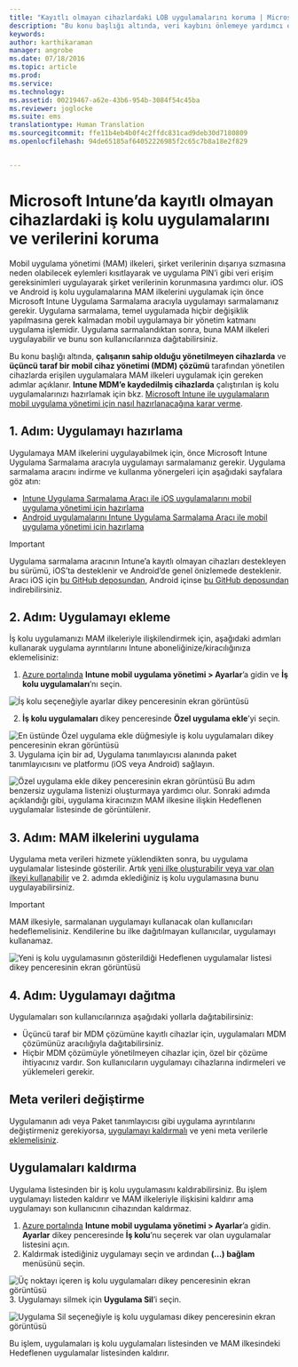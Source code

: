 ```yaml
---
title: "Kayıtlı olmayan cihazlardaki LOB uygulamalarını koruma | Microsoft Intune"
description: "Bu konu başlığı altında, veri kaybını önlemeye yardımcı olabilecek mobil uygulama yönetimi ilkelerini uygulayabilmek için, özel iş kolu uygulamalarınızı nasıl hazırlayacağınız açıklanır."
keywords: 
author: karthikaraman
manager: angrobe
ms.date: 07/18/2016
ms.topic: article
ms.prod: 
ms.service: 
ms.technology: 
ms.assetid: 00219467-a62e-43b6-954b-3084f54c45ba
ms.reviewer: joglocke
ms.suite: ems
translationtype: Human Translation
ms.sourcegitcommit: ffe11b4eb4b0f4c2ffdc831cad9deb30d7180809
ms.openlocfilehash: 94de65185af64052226985f2c65c7b8a18e2f829


---
```


# Microsoft Intune’da kayıtlı olmayan cihazlardaki iş kolu uygulamalarını ve verilerini koruma

Mobil uygulama yönetimi (MAM) ilkeleri, şirket verilerinin dışarıya sızmasına neden olabilecek eylemleri kısıtlayarak ve uygulama PIN’i gibi veri erişim gereksinimleri uygulayarak şirket verilerinin korunmasına yardımcı olur. iOS ve Android iş kolu uygulamalarına MAM ilkelerini uygulamak için önce Microsoft Intune Uygulama Sarmalama aracıyla uygulamayı sarmalamanız gerekir.  Uygulama sarmalama, temel uygulamada hiçbir değişiklik yapılmasına gerek kalmadan mobil uygulamaya bir yönetim katmanı uygulama işlemidir.  Uygulama sarmalandıktan sonra, buna MAM ilkeleri uygulayabilir ve bunu son kullanıcılarınıza dağıtabilirsiniz.  

Bu konu başlığı altında, **çalışanın sahip olduğu yönetilmeyen cihazlarda** ve **üçüncü taraf bir mobil cihaz yönetimi (MDM) çözümü** tarafından yönetilen cihazlarda erişilen uygulamalara MAM ilkeleri uygulamak için gereken adımlar açıklanır.  **Intune MDM’e kaydedilmiş cihazlarda** çalıştırılan iş kolu uygulamalarınızı hazırlamak için bkz. [Microsoft Intune ile uygulamaların mobil uygulama yönetimi için nasıl hazırlanacağına karar verme](decide-how-to-prepare-apps-for-mobile-application-management-with-microsoft-intune.md).


##  1. Adım: Uygulamayı hazırlama
Uygulamaya MAM ilkelerini uygulayabilmek için, önce Microsoft Intune Uygulama Sarmalama aracıyla uygulamayı sarmalamanız gerekir.  Uygulama sarmalama aracını indirme ve kullanma yönergeleri için aşağıdaki sayfalara göz atın:

- [Intune Uygulama Sarmalama Aracı ile iOS uygulamalarını mobil uygulama yönetimi için hazırlama](prepare-ios-apps-for-mobile-application-management-with-the-microsoft-intune-app-wrapping-tool.md) 
- [Android uygulamalarını Intune Uygulama Sarmalama Aracı ile mobil uygulama yönetimi için hazırlama](prepare-android-apps-for-mobile-application-management-with-the-microsoft-intune-app-wrapping-tool)

>[!IMPORTANT]  
>Uygulama sarmalama aracının Intune’a kayıtlı olmayan cihazları destekleyen bu sürümü, iOS’ta desteklenir ve Android’de genel önizlemede desteklenir. Aracı iOS için [bu GitHub deposundan](https://github.com/msintuneappsdk/intune-app-wrapping-tool-ios), Android içinse [bu GitHub deposundan](https://github.com/msintuneappsdk/intune-app-wrapper-android-preview) indirebilirsiniz.

## 2. Adım: Uygulamayı ekleme

İş kolu uygulamanızı MAM ilkeleriyle ilişkilendirmek için, aşağıdaki adımları kullanarak uygulama ayrıntılarını Intune aboneliğinize/kiracılığınıza eklemelisiniz:

1. [Azure portalında](https://portal.azure.com/) **Intune mobil uygulama yönetimi > Ayarlar**’a gidin ve **İş kolu uygulamaları**’nı seçin.

  ![İş kolu seçeneğiyle ayarlar dikey penceresinin ekran görüntüsü](../media/mam-azure-portal-lob-on-settings.png)

2. **İş kolu uygulamaları** dikey penceresinde **Özel uygulama ekle**’yi seçin.

  ![En üstünde Özel uygulama ekle düğmesiyle iş kolu uygulamaları dikey penceresinin ekran görüntüsü](../media/mam-azure-portal-add-lob-app-action.png)
3.  Uygulama için bir ad, Uygulama tanımlayıcısı alanında paket tanımlayıcısını ve platformu (iOS veya Android) sağlayın.

  ![Özel uygulama ekle dikey penceresinin ekran görüntüsü ](../media/mam-azure-portal-add-app-details.png) Bu adım benzersiz uygulama listenizi oluşturmaya yardımcı olur.  Sonraki adımda açıklandığı gibi, uygulama kiracınızın MAM ilkesine ilişkin Hedeflenen uygulamalar listesinde de görüntülenir.

## 3. Adım: MAM ilkelerini uygulama
Uygulama meta verileri hizmete yüklendikten sonra, bu uygulama uygulamalar listesinde gösterilir.  Artık [yeni ilke oluşturabilir veya var olan ilkeyi kullanabilir](create-and-deploy-mobile-app-management-policies-with-microsoft-intune.md) ve 2. adımda eklediğiniz iş kolu uygulamasına bunu uygulayabilirsiniz.

>[!IMPORTANT]
>MAM ilkesiyle, sarmalanan uygulamayı kullanacak olan kullanıcıları hedeflemelisiniz.  Kendilerine bu ilke dağıtılmayan kullanıcılar, uygulamayı kullanamaz.


  ![Yeni iş kolu uygulamasının gösterildiği Hedeflenen uygulamalar listesi dikey penceresinin ekran görüntüsü](../media/mam-azure-portal-lob-on-targeted-app-list.png)
## 4. Adım: Uygulamayı dağıtma
Uygulamaları son kullanıcılarınıza aşağıdaki yollarla dağıtabilirsiniz:
* Üçüncü taraf bir MDM çözümüne kayıtlı cihazlar için, uygulamaları MDM çözümünüz aracılığıyla dağıtabilirsiniz.
* Hiçbir MDM çözümüyle yönetilmeyen cihazlar için, özel bir çözüme ihtiyacınız vardır. Son kullanıcıların uygulamayı cihazlarına indirmeleri ve yüklemeleri gerekir.

## Meta verileri değiştirme
Uygulamanın adı veya Paket tanımlayıcısı gibi uygulama ayrıntılarını değiştirmeniz gerekiyorsa, [uygulamayı kaldırmalı](#remove-apps) ve yeni meta verilerle [eklemelisiniz](#step-2-add-the-app).

##  Uygulamaları kaldırma
Uygulama listesinden bir iş kolu uygulamasını kaldırabilirsiniz.  Bu işlem uygulamayı listeden kaldırır ve MAM ilkeleriyle ilişkisini kaldırır ama uygulamayı son kullanıcının cihazından kaldırmaz.  

1.  [Azure portalında](https://portal.azure.com/) **Intune mobil uygulama yönetimi > Ayarlar**’a gidin.  **Ayarlar** dikey penceresinde **İş kolu**’nu seçerek var olan uygulamalar listesini açın.  
2.  Kaldırmak istediğiniz uygulamayı seçin ve ardından **(…) bağlam** menüsünü seçin.

  ![Üç noktayı içeren iş kolu uygulamaları dikey penceresinin ekran görüntüsü](../media/mam-azure-portal-lob-context-menu.png)
3.  Uygulamayı silmek için **Uygulama Sil**’i seçin.

  ![Uygulama Sil seçeneğiyle iş kolu uygulaması dikey penceresinin ekran görüntüsü](../media/mam-azure-portal-delete-app.png)

  Bu işlem, uygulamaları iş kolu uygulamaları listesinden ve MAM ilkesindeki Hedeflenen uygulamalar listesinden kaldırır.



<!--HONumber=Sep16_HO4-->


